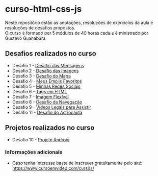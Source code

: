 # curso-html-css-js

Neste repositório estão as anotações, resoluções de exercicíos da aula e resoluções de desafios propostos.  
O curso é formado por 5 módulos de 40 horas cada e é ministrado por Gustavo Guanabara.  

## Desafios realizados no curso

* Desafio 1 - [Desafio das Mensagens](https://github.com/joaosilvacruz/curso-html-css-js/tree/master/desafios/dmod_001/d001)
* Desafio 2 - [Desafio das Imagens](https://github.com/joaosilvacruz/curso-html-css-js/tree/master/desafios/dmod_001/d002)
* Desafio 3 - [Desafio do Mapa](https://github.com/joaosilvacruz/curso-html-css-js/tree/master/desafios/dmod_001/d003)
* Desafio 4 - [Meus Emojis Favoritos](https://github.com/joaosilvacruz/curso-html-css-js/tree/master/desafios/dmod_001/d004)
* Desafio 5 - [Minhas Redes Sociais](https://github.com/joaosilvacruz/curso-html-css-js/tree/master/desafios/dmod_001/d005)
* Desafio 6 - [Tags em HTML](https://github.com/joaosilvacruz/curso-html-css-js/tree/master/desafios/dmod_001/d006)
* Desafio 7 - [Imagem Flexível](https://github.com/joaosilvacruz/curso-html-css-js/tree/master/desafios/dmod_001/d007)
* Desafio 8 - [Desafio da Navegação](https://github.com/joaosilvacruz/curso-html-css-js/tree/master/desafios/dmod_001/d008)
* Desafio 9 - [Vídeos Legais para Assistir](https://github.com/joaosilvacruz/curso-html-css-js/tree/master/desafios/dmod_001/d009)
* Desafio 11 - [Desafio do Astronauta](https://github.com/joaosilvacruz/curso-html-css-js/tree/master/desafios/dmod_002/d011)

## Projetos realizados no curso

* Desafio 10 - [Projeto Android](https://github.com/joaosilvacruz/curso-html-css-js/tree/master/desafios/dmod_002/d010)

### Informações adicionais

* Caso tenha interesse basta se inscrever gratuitamente pelo site: <https://www.cursoemvideo.com/cursos/>
